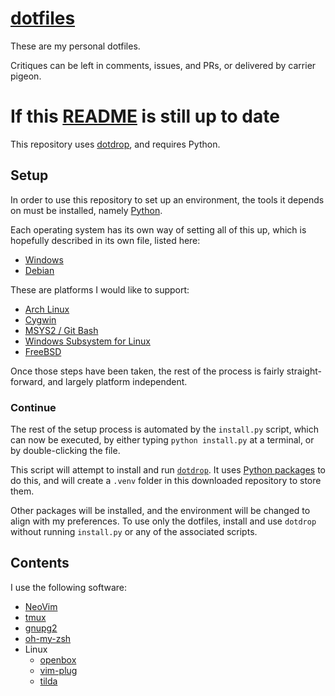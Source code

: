 # [dotfiles][]

These are my personal dotfiles.

Critiques can be left in comments, issues, and PRs, or delivered by carrier pigeon.

# If this [README](./README.md) is still up to date

This repository uses [dotdrop][], and requires Python.

## Setup

In order to use this repository to set up an environment, the tools it depends on must be installed, namely [Python][].

Each operating system has its own way of setting all of this up, which is hopefully described in its own file, listed here:


 - [Windows](./INSTALL_windows.md)
 - [Debian](./INSTALL_debian.md)

These are platforms I would like to support:

 - [Arch Linux](./INSTALL_archlinux.md)
 - [Cygwin](./INSTALL_cygwin.md)
 - [MSYS2 / Git Bash](./INSTALL_gitbash.md)
 - [Windows Subsystem for Linux](./INSTALL_wsl.md)
 - [FreeBSD](./INSTALL_freebsd.md)

Once those steps have been taken, the rest of the process is fairly straight-forward, and largely platform independent.

### Continue

The rest of the setup process is automated by the `install.py` script, which can now be executed, by either typing `python install.py` at a terminal, or by double-clicking the file.

This script will attempt to install and run [`dotdrop`][dotdrop]. It uses [Python packages][python-packages] to do this, and will create a `.venv` folder in this downloaded repository to store them.

Other packages will be installed, and the environment will be changed to align with my preferences. To use only the dotfiles, install and use `dotdrop` without running `install.py` or any of the associated scripts.

## Contents

I use the following software:

- [NeoVim][]
- [tmux][]
- [gnupg2][]
- [oh-my-zsh][]
- Linux
  - [openbox][]
  - [vim-plug][]
  - [tilda][]

[dotfiles]: <https://wiki.archlinux.org/index.php/Dotfiles>
[dotdrop]: <https://github.com/deadc0de6/dotdrop>
[Python]: <https://www.python.org/>
[python-packages]: <https://pypi.org/help/#packages>
[NeoVim]: <https://neovim.io/>
[tmux]: <https://github.com/tmux/tmux>
[gnupg2]: <https://gnupg.org/>
[oh-my-zsh]: <https://ohmyz.sh/>
[openbox]: <http://openbox.org>
[vim-plug]: <https://github.com/junegunn/vim-plug>
[tilda]: <https://github.com/lanoxx/tilda>
